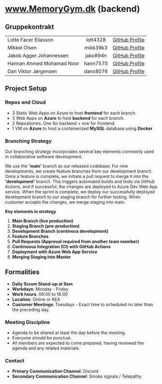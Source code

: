 # www.MemoryGym.dk (backend)

## Gruppekontrakt

|                           |          |                                                   |
|---------------------------|:--------:|:--------------------------------------------------:|
| Lotte Facer Eliasson      | lott4328 | [GitHub Profile](https://github.com/LotteEliasson) |
| Mikkel Olsen              | mikk39k3 | [GitHub Profile](https://github.com/Selmerr)       |
| Jakob Agger Johannessen   | jako894n | [GitHub Profile](https://github.com/jakobagger)    |
| Hannan Ahmed Mohamad Noor | hann7575 | [GitHub Profile](https://github.com/Hannanxnoor)   |
| Dan Viktor Jørgensen      | danx8076 | [GitHub Profile](https://github.com/davijoe)       |

## Project Setup

### Repos and Cloud
- 3 Static Web Apps on Azure to host **frontend** for each branch.
- 3 Web Apps on **Azure** to host **backend** for each branch.
- 2 Repositories. One for backend + one for frontend.
- 1 VM on **Azure** to host a containerized **MySQL** database using **Docker**

### Branching Strategy
Our branching strategy incorporates several key elements commonly used in collaborative software development.

We use the <b>'main'</b> branch as our released codebase. For new developments, we create feature branches from our development branch. Once a feature is complete, we initiate a pull request to merge it into the <b>'development'</b> branch. This triggers automated builds and tests via GitHub Actions, and if successful, the changes are deployed to Azure Dev Web App service. When the sprint is complete, we deploy our successfully deployed development branch to our staging branch for further testing. When customer accepts the changes, we merge staging into main.

<b>Key elements in strategy</b>
1. <b>Main Branch (live production)</b><br>
2. <b>Staging Branch (pre-production)</b><br>
3. <b>Development Branch (continous development)</b><br>
4. <b>Feature Branches</b>
5. <b>Pull Requests (Approval required from another team member)</b>
6. <b>Continuous Integration (CI) with GitHub Actions</b>
7. <b>Deployment with Azure Web App Service</b>
8. <b>Merging Staging into Master</b>

## Formalities

- **Daily Scrum Stand-up at 9am**
- **Workdays**: Monday - Friday
- **Work hours**: 09:00 to 16:00
- **Location**: Online or KEA
- **Customer Meetings**: Tuesdays - Exact time to scheduled no later than the preceding day.

### Meeting Discipline
- Agenda to be shared at least the day before the meeting.
- Everyone should be punctual.
- All members are expected to come prepared, having reviewed the agenda and any related materials.

### Contact
- **Primary Communication Channel**: Discord
- **Secondary Communication Channel**: Smoke signals / Telepathy
